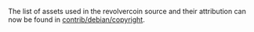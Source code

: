 The list of assets used in the revolvercoin source and their attribution can now be found in [contrib/debian/copyright](../contrib/debian/copyright).
